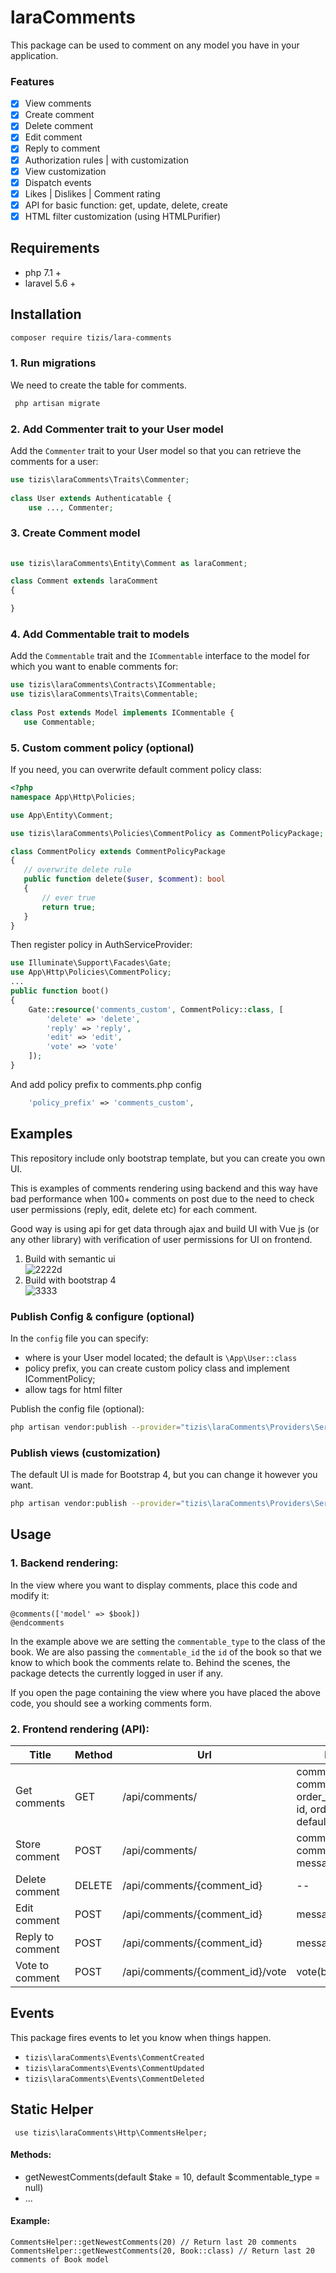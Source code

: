   
    
# laraComments        
 This package can be used to comment on any model you have in your application.        
                    
### Features 
- [x] View comments        
- [x] Create comment        
- [x] Delete comment        
- [x] Edit comment        
- [x] Reply to comment        
- [x] Authorization rules | with customization      
- [x] View customization        
- [x] Dispatch events   
- [x] Likes | Dislikes | Comment rating       
- [x] API for basic function: get, update, delete, create      
- [x] HTML filter customization (using HTMLPurifier)      
        
## Requirements 
- php 7.1 + 
- laravel 5.6 +      

## Installation 
```bash 
composer require tizis/lara-comments 
```   

### 1. Run migrations        
 We need to create the table for comments.        
        
```bash  
 php artisan migrate 
 ``` 
 ### 2. Add Commenter trait to your User model        
 Add the `Commenter` trait to your User model so that you can retrieve the comments for a user:        
        
```php 
use tizis\laraComments\Traits\Commenter;
     
class User extends Authenticatable {   
	use ..., Commenter;   
 ``` 
  ### 3. Create Comment model 
  

 ```php 
  
 use tizis\laraComments\Entity\Comment as laraComment;
 
 class Comment extends laraComment
 {
 
 }
 ``` 


 ### 4. Add Commentable trait to models        
 Add the `Commentable` trait and the `ICommentable` interface to the model for which you want to enable comments for:        
  
 ```php 
 use tizis\laraComments\Contracts\ICommentable;
 use tizis\laraComments\Traits\Commentable;     
      
 class Post extends Model implements ICommentable {        
    use Commentable;        
 ```        
 
 ### 5. Custom comment policy (optional)
 If you need, you can overwrite default comment policy class:
 
  ```php 
 <?php
 namespace App\Http\Policies;
 
 use App\Entity\Comment;
 
 use tizis\laraComments\Policies\CommentPolicy as CommentPolicyPackage;
 
 class CommentPolicy extends CommentPolicyPackage
 {
     // overwrite delete rule
     public function delete($user, $comment): bool
     {
         // ever true
         return true;
     }
 }
 ```
 
 Then register policy in AuthServiceProvider:
 ```php 
 use Illuminate\Support\Facades\Gate;
 use App\Http\Policies\CommentPolicy;
 ...
 public function boot()
 {
     Gate::resource('comments_custom', CommentPolicy::class, [
         'delete' => 'delete',
         'reply' => 'reply',
         'edit' => 'edit',
         'vote' => 'vote'
     ]);
 }
 ```
 And add policy prefix to comments.php config
 ```php
     'policy_prefix' => 'comments_custom',
 ```
 
 ## Examples    
This repository include only bootstrap template, but you can create you own UI.

This is examples of comments rendering using backend and this way have bad performance when 100+ comments on post due to the need to check user permissions (reply, edit, delete etc) for each comment. 

Good way is using api for get data through ajax and build UI with Vue js (or any other library) with verification of user permissions for UI on frontend.

1. Build with semantic ui    
![2222d](https://user-images.githubusercontent.com/16865573/48430226-0124c680-e799-11e8-9341-daac331236b2.png)      
2. Build with bootstrap 4    
![3333](https://user-images.githubusercontent.com/16865573/48430227-0124c680-e799-11e8-8cdb-8dd042155550.png)      
      
 ### Publish Config & configure (optional)        
 In the `config` file you can specify:        
        
- where is your User model located; the default is `\App\User::class` 
- policy prefix, you can create custom policy class and implement ICommentPolicy;        
- allow tags for html filter      
        
Publish the config file (optional):        
        
```bash 
php artisan vendor:publish --provider="tizis\laraComments\Providers\ServiceProvider" --tag=config 
```        
 ### Publish views (customization)        
 The default UI is made for Bootstrap 4, but you can change it however you want.        
        
```bash 
php artisan vendor:publish --provider="tizis\laraComments\Providers\ServiceProvider" --tag=views 
```        
 ## Usage 

### 1. Backend rendering:  
  In the view where you want to display comments, place this code and modify it:        
        
``` 
@comments(['model' => $book])  
@endcomments   
``` 
In the example above we are setting the `commentable_type` to the class of the book. We are also passing the `commentable_id` the `id` of the book so that we know to which book the comments relate to. Behind the scenes, the package detects the currently logged in user if any.        
        
If you open the page containing the view where you have placed the above code, you should see a working comments form.        
        

 
### 2. Frontend rendering (API):  

|Title| Method |  Url | Params| Route name |
|--|--|--| -- | --|
|Get comments|GET |  /api/comments/ | commentable_type, commentable_id, order_by: default is id, order_direction: default is asc |  route('comments.get') |
|Store comment| POST | /api/comments/ | commentable_type, commentable_id, message |route('comments.store') | 
|Delete comment|DELETE|/api/comments/{comment_id}| -- | route('comments.delete', $comment_id)  |
|Edit comment|POST|/api/comments/{comment_id}| message|  route('comments.update', $comment_id)
|Reply to comment|POST|/api/comments/{comment_id}| message | route('comments.reply', $comment_id)
|Vote to comment|POST|/api/comments/{comment_id}/vote| vote(bool) | route('comments.vote', $comment_id)


 ## Events        
 This package fires events to let you know when things happen.        
        
- `tizis\laraComments\Events\CommentCreated` 
- `tizis\laraComments\Events\CommentUpdated` 
- `tizis\laraComments\Events\CommentDeleted`

 ## Static Helper    
 
 ` use tizis\laraComments\Http\CommentsHelper;` 

#### Methods:
- getNewestComments(default $take = 10, default $commentable_type = null)
- ...
#### Example:

```
CommentsHelper::getNewestComments(20) // Return last 20 comments
CommentsHelper::getNewestComments(20, Book::class) // Return last 20 comments of Book model
``` 